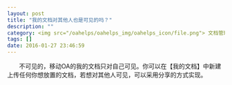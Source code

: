 ```yaml
---
layout: post
title: "我的文档对其他人也是可见的吗？"
description: ""
category: <img src="/oahelps/oahelps_img/oahelps_icon/file.png"> 文档管理与使用
tags: []
date: 2016-01-27 23:46:59
---
```

&#160; &#160; &#160; &#160;不可见的，移动OA的我的文档只对自己可见。你可以在【我的文档】中新建上传任何你想放置的文档，若想对其他人可见，可以采用分享的方式实现。